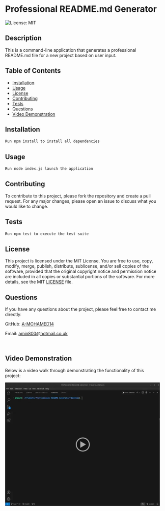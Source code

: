 # Professional README.md Generator

![License: MIT](https://img.shields.io/badge/License-MIT-yellow.svg)

## Description

This is a command-line application that generates a professional README.md file for a new project based on user input.

## Table of Contents

- [Installation](#installation)
- [Usage](#usage)
- [License](#license)
- [Contributing](#contributing)
- [Tests](#tests)
- [Questions](#questions)
- [Video Demonstration](#video-demonstration)


## Installation

```sh
Run npm install to install all dependencies
```

## Usage

```sh
Run node index.js launch the application
```

## Contributing

To contribute to this project, please fork the repository and create a pull request. For any major changes, please open an issue to discuss what you would like to change.

## Tests

```sh
Run npm test to execute the test suite
```

## License

This project is licensed under the MIT License. You are free to use, copy, modify, merge, publish, distribute, sublicense, and/or sell copies of the software, provided that the original copyright notice and permission notice are included in all copies or substantial portions of the software. For more details, see the MIT [LICENSE](https://opensource.org/licenses/MIT) file.

## Questions

If you have any questions about the project, please feel free to contact me directly:

GitHub: <a href="https://github.com/A-MOHAMED14">A-MOHAMED14</a>

Email: <a href="mailto:amin800@hotmail.co.uk">amin800@hotmail.co.uk</a>

<br>

## Video Demonstration

Below is a video walk through demonstrating the functionality of this project:

[![Watch the video](./assets/images/video-demo.png)](https://drive.google.com/file/d/1V5xWrT-8ZXBQKCTJ-zZFJl2DEJtuXi2n/view)
